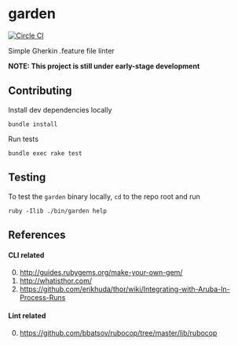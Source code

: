 garden
===

[![Circle CI](https://circleci.com/gh/smoll/garden.svg?style=svg)](https://circleci.com/gh/smoll/garden)

Simple Gherkin .feature file linter

**NOTE: This project is still under early-stage development**


## Contributing

Install dev dependencies locally

```
bundle install
```

Run tests

```
bundle exec rake test
```


## Testing

To test the `garden` binary locally, `cd` to the repo root and run

```
ruby -Ilib ./bin/garden help
```


## References

#### CLI related

0. http://guides.rubygems.org/make-your-own-gem/
0. http://whatisthor.com/
0. https://github.com/erikhuda/thor/wiki/Integrating-with-Aruba-In-Process-Runs

#### Lint related

0. https://github.com/bbatsov/rubocop/tree/master/lib/rubocop
